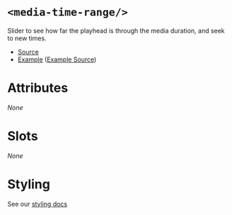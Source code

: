 # `<media-time-range/>`

Slider to see how far the playhead is through the media duration, and seek to new times.

- [Source](../src/js/media-time-range.js)
- [Example](https://media-chrome.mux.dev/examples/control-elements/media-time-range.html) ([Example Source](../examples/control-elements/media-time-range.html))

# Attributes

_None_

# Slots

_None_

# Styling

See our [styling docs](./styling.md#Ranges)